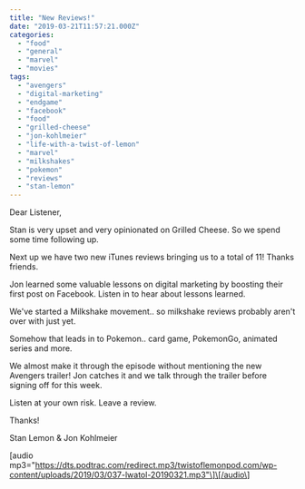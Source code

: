 ```yaml
---
title: "New Reviews!"
date: "2019-03-21T11:57:21.000Z"
categories: 
  - "food"
  - "general"
  - "marvel"
  - "movies"
tags: 
  - "avengers"
  - "digital-marketing"
  - "endgame"
  - "facebook"
  - "food"
  - "grilled-cheese"
  - "jon-kohlmeier"
  - "life-with-a-twist-of-lemon"
  - "marvel"
  - "milkshakes"
  - "pokemon"
  - "reviews"
  - "stan-lemon"
---
```


Dear Listener,

Stan is very upset and very opinionated on Grilled Cheese. So we spend some time following up.

Next up we have two new iTunes reviews bringing us to a total of 11! Thanks friends.

Jon learned some valuable lessons on digital marketing by boosting their first post on Facebook. Listen in to hear about lessons learned.

We've started a Milkshake movement.. so milkshake reviews probably aren't over with just yet.

Somehow that leads in to Pokemon.. card game, PokemonGo, animated series and more.

We almost make it through the episode without mentioning the new Avengers trailer! Jon catches it and we talk through the trailer before signing off for this week.

Listen at your own risk. Leave a review.

Thanks!

Stan Lemon & Jon Kohlmeier

\[audio mp3="https://dts.podtrac.com/redirect.mp3/twistoflemonpod.com/wp-content/uploads/2019/03/037-lwatol-20190321.mp3"\]\[/audio\]
